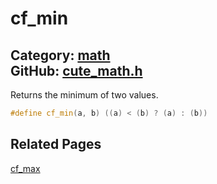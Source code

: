 [](../header.md ':include')

# cf_min

Category: [math](https://github.com/RandyGaul/cute_framework/blob/master/docs/api_reference?id=math)  
GitHub: [cute_math.h](https://github.com/RandyGaul/cute_framework/blob/master/include/cute_math.h)  
---

Returns the minimum of two values.

```cpp
#define cf_min(a, b) ((a) < (b) ? (a) : (b))
```

## Related Pages

[cf_max](https://github.com/RandyGaul/cute_framework/blob/master/docs/math/cf_max.md)  
